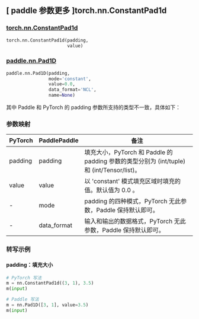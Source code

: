 ## [ paddle 参数更多 ]torch.nn.ConstantPad1d
### [torch.nn.ConstantPad1d](https://pytorch.org/docs/stable/generated/torch.nn.ConstantPad1d.html?highlight=constantpad1d#torch.nn.ConstantPad1d)

```python
torch.nn.ConstantPad1d(padding,
                       value)
```

### [paddle.nn.Pad1D](https://www.paddlepaddle.org.cn/documentation/docs/zh/develop/api/paddle/nn/Pad1D_cn.html#pad1d)

```python
paddle.nn.Pad1D(padding,
                mode='constant',
                value=0.0,
                data_format='NCL',
                name=None)
```

其中 Paddle 和 PyTorch 的 padding 参数所支持的类型不一致，具体如下：
### 参数映射

| PyTorch       | PaddlePaddle | 备注                                                   |
| ------------- | ------------ | ------------------------------------------------------ |
| padding       | padding      | 填充大小，PyTorch 和 Paddle 的 padding 参数的类型分别为 (int/tuple) 和 (int/Tensor/list)。  |
| value             | value         | 以 'constant' 模式填充区域时填充的值。默认值为 0.0 。  |
| -             | mode         | padding 的四种模式，PyTorch 无此参数，Paddle 保持默认即可。  |
| -             | data_format  | 输入和输出的数据格式，PyTorch 无此参数，Paddle 保持默认即可。  |

### 转写示例
#### padding：填充大小
```python
# PyTorch 写法
m = nn.ConstantPad1d((3, 1), 3.5)
m(input)

# Paddle 写法
m = nn.Pad1D([3, 1], value=3.5)
m(input)
```

